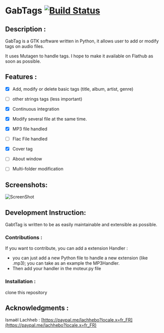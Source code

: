# GabTags [![Build Status](https://travis-ci.com/lachhebo/GabTags.svg?branch=master)](https://travis-ci.com/lachhebo/GabTags) 


## Description :

GabTag is a GTK software written in Python, it allows user to add or modify tags on audio files.

It uses Mutagen to handle tags. I hope to make it available on Flathub as soon as possible.

## Features :

- [x] Add, modify or delete basic tags (title, album, artist, genre)
- [ ] other strings tags (less important)
- [x] Continuous integration
- [x] Modify several file at the same time.
- [x] MP3 file handled
- [ ] Flac File handled
- [x] Cover tag
- [ ] About window
- [ ] Multi-folder modification



## Screenshots:

![ScreenShot](https://raw.githubusercontent.com/lachhebo/GabTags/screenshots/Image2.png)


## Development Instruction:

GabtTag is written to be as easily maintainable and extensible as possible.

### Contributions :

If you want to contribute, you can add a extension Handler :

- you can just add a new Python file to handle a new extension (like .mp3); you can take as an example the MP3Handler.
- Then add your handler in the moteur.py file


### Installation :

clone this repository

## Acknowledgments :


Ismaël Lachheb :  [https://paypal.me/lachhebo?locale.x=fr_FR](https://paypal.me/lachhebo?locale.x=fr_FR)

